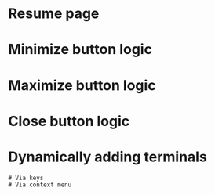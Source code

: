 # Resume page

# Minimize button logic
# Maximize button logic
# Close button logic

# Dynamically adding terminals
    # Via keys
    # Via context menu